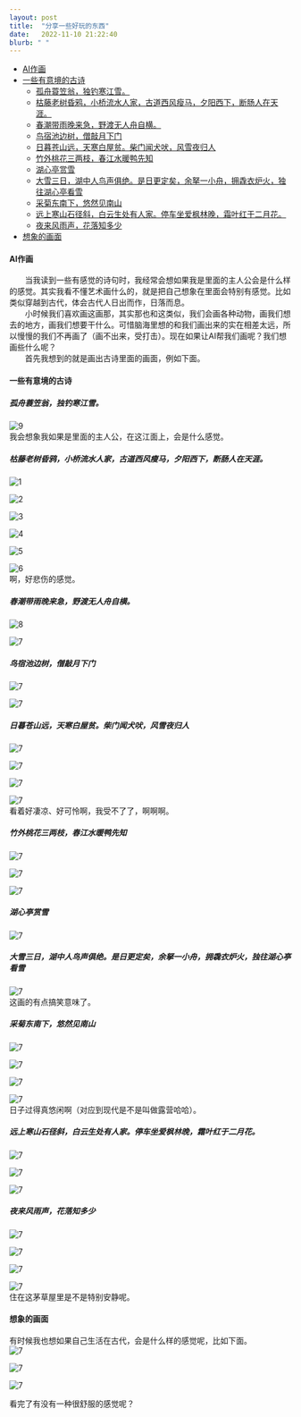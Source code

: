 ```yaml
---
layout: post
title:  "分享一些好玩的东西"
date:   2022-11-10 21:22:40
blurb: " "
---
```


- [AI作画](#ai作画)
- [一些有意境的古诗](#一些有意境的古诗)
  - [孤舟蓑笠翁，独钓寒江雪。](#孤舟蓑笠翁独钓寒江雪)
  - [枯藤老树昏鸦，小桥流水人家，古道西风瘦马，夕阳西下，断肠人在天涯。](#枯藤老树昏鸦小桥流水人家古道西风瘦马夕阳西下断肠人在天涯)
  - [春潮带雨晚来急，野渡无人舟自横。](#春潮带雨晚来急野渡无人舟自横)
  - [鸟宿池边树，僧敲月下门](#鸟宿池边树僧敲月下门)
  - [日暮苍山远，天寒白屋贫。柴门闻犬吠，风雪夜归人](#日暮苍山远天寒白屋贫柴门闻犬吠风雪夜归人)
  - [竹外桃花三两枝，春江水暖鸭先知](#竹外桃花三两枝春江水暖鸭先知)
  - [湖心亭赏雪](#湖心亭赏雪)
  - [大雪三日，湖中人鸟声俱绝。是日更定矣，余拏一小舟，拥毳衣炉火，独往湖心亭看雪](#大雪三日湖中人鸟声俱绝是日更定矣余拏一小舟拥毳衣炉火独往湖心亭看雪)
  - [采菊东南下，悠然见南山](#采菊东南下悠然见南山)
  - [远上寒山石径斜，白云生处有人家。停车坐爱枫林晚，霜叶红于二月花。](#远上寒山石径斜白云生处有人家停车坐爱枫林晚霜叶红于二月花)
  - [夜来风雨声，花落知多少](#夜来风雨声花落知多少)
- [想象的画面](#想象的画面)

#### AI作画  

&emsp;&emsp;当我读到一些有感觉的诗句时，我经常会想如果我是里面的主人公会是什么样的感觉。其实我看不懂艺术画什么的，就是把自己想象在里面会特别有感觉。比如类似穿越到古代，体会古代人日出而作，日落而息。  
&emsp;&emsp;小时候我们喜欢画这画那，其实那也和这类似，我们会画各种动物，画我们想去的地方，画我们想要干什么。可惜脑海里想的和我们画出来的实在相差太远，所以慢慢的我们不再画了（画不出来，受打击）。现在如果让AI帮我们画呢？我们想画些什么呢？  
&emsp;&emsp;首先我想到的就是画出古诗里面的画面，例如下面。  

#### 一些有意境的古诗  

##### 孤舟蓑笠翁，独钓寒江雪。  
![9](https://pic4.zhimg.com/v2-7a43949e0fac231e10e91a14b47b9d03_b.jpg)  
我会想象我如果是里面的主人公，在这江面上，会是什么感觉。  

##### 枯藤老树昏鸦，小桥流水人家，古道西风瘦马，夕阳西下，断肠人在天涯。  
![1](https://pic4.zhimg.com/v2-ded4a05f3462acc2c1170ae95fe14e27_b.jpg)  

![2](https://pic3.zhimg.com/v2-fa88957a0c9f9de189d43543d6b2c33e_b.jpg)  

![3](https://pic1.zhimg.com/v2-328522453dc83e59b6f06c28125281b8_b.jpg)  

![4](https://pic4.zhimg.com/v2-4fd1a0dfc24ecb075d2cce6c9c07fe03_b.jpg)  

![5](https://pic1.zhimg.com/v2-02314108ed1d9f4936406f1dd86c6c20_b.jpg)  

![6](https://pic3.zhimg.com/v2-711b0cf1946a9d50af047cdbcd34b462_b.jpg)  
啊，好悲伤的感觉。  

##### 春潮带雨晚来急，野渡无人舟自横。  
![8](https://pic2.zhimg.com/v2-f023d5646112aff8dea52cbbb8c483e1_b.jpg)  

![7](https://pic4.zhimg.com/v2-3a5099ed502c5690f845738c8d5b656f_b.jpg)  

##### 鸟宿池边树，僧敲月下门  
![7](https://pic3.zhimg.com/v2-267e6fd4faf21bed2e98aec431b2762a_b.jpg)  

![7](https://pic2.zhimg.com/v2-e6f9bd61b3b4789294b1fdf79cfc971d_b.jpg)  

##### 日暮苍山远，天寒白屋贫。柴门闻犬吠，风雪夜归人  
![7](https://pic1.zhimg.com/v2-5ae9d70bcc20057292fe885bb6209350_b.jpg)  

![7](https://pic3.zhimg.com/v2-e72f1b90036a0777ca2684c26196d91e_b.jpg)  

![7](https://pic2.zhimg.com/v2-8759d22098f80596f2ab39516a101e45_b.jpg)  

![7](https://pic2.zhimg.com/v2-84bbca25674d801b8ded01252f7dfed1_b.jpg)  
看着好凄凉、好可怜啊，我受不了了，啊啊啊。  

##### 竹外桃花三两枝，春江水暖鸭先知  
![7](https://pic4.zhimg.com/v2-aad9a2c37cd15ec287428824fb91fdaf_b.jpg)  

![7](https://pic1.zhimg.com/v2-3a7039d50de508ed9310bd7612e03650_b.jpg)  

![7](https://pic4.zhimg.com/v2-c52947b6b58f91e610a84ffe3806fedf_b.jpg)  

##### 湖心亭赏雪  
![7](https://pic2.zhimg.com/v2-071b0ac99554083edcd40531acaaac6d_b.jpg)  

##### 大雪三日，湖中人鸟声俱绝。是日更定矣，余拏一小舟，拥毳衣炉火，独往湖心亭看雪  
![7](https://pic1.zhimg.com/v2-2cfc0e7730935c230bf78e151c1d2d7c_b.jpg)  
这画的有点搞笑意味了。  

##### 采菊东南下，悠然见南山  
![7](https://pic1.zhimg.com/v2-6d9dcf8e2e21944e75c6e04a6ff19a50_b.jpg)  

![7](https://pic1.zhimg.com/v2-c76614adf79d6a07882c241702607ff8_b.jpg)  

![7](https://pic3.zhimg.com/v2-7b25edf05636b2528dcd73c3aacc570e_b.jpg)  

![7](https://pic2.zhimg.com/v2-5319ea2224b2c03e3d61b58f85ed4bc1_b.jpg)  
日子过得真悠闲啊（对应到现代是不是叫做露营哈哈）。  

##### 远上寒山石径斜，白云生处有人家。停车坐爱枫林晚，霜叶红于二月花。  
![7](https://pic2.zhimg.com/v2-67c88d3940c8785acc5dfe9da76551f5_b.jpg)  

![7](https://pic3.zhimg.com/v2-841c324071deb415fd85cd38f773403a_b.jpg)  

![7](https://pic1.zhimg.com/v2-ba427be38d3428c7985687b5a93ab710_b.jpg)

##### 夜来风雨声，花落知多少  
![7](https://pic2.zhimg.com/v2-d52cd8a0774669696aad78cee5d8e221_b.jpg)  

![7](https://pic3.zhimg.com/v2-a3cba07ceb6428a7517329b91654ec5a_b.jpg)  

![7](https://pic1.zhimg.com/v2-402505a214dc28b83152a79743cbb7a8_b.jpg)  

![7](https://pic2.zhimg.com/v2-9b3324a50cc3a7c6dd1d6ed4bc7f2105_b.jpg)  
住在这茅草屋里是不是特别安静呢。  

#### 想象的画面  
有时候我也想如果自己生活在古代，会是什么样的感觉呢，比如下面。  
![7](https://pic3.zhimg.com/v2-0490dbc403200195e6426bebc36c025a_b.jpg)  

![7](https://pic3.zhimg.com/v2-047a3002cb64debd29007263bef3068e_b.jpg)  

![7](https://pic3.zhimg.com/v2-72207d5eafdf14c8a5271feb53488d7a_b.jpg)  

看完了有没有一种很舒服的感觉呢？
